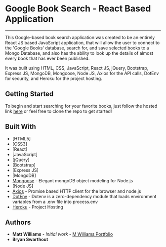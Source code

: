 # Google Book Search - React Based Application
___

This Google-based book search application was created to be an entirely React JS based JavaScript application, that will allow the user to connect to the 'Google Books' database, search for, and save selected books to a Mongo Database, and also has the ability to look up the details of almost every book that has ever been published.

It was built using HTML, CSS, JavaScript, React JS, jQuery, Bootstrap, Express JS, MongoDB, Mongoose, Node JS, Axios for the API calls, DotEnv for security, and Heroku for the project hosting.

## Getting Started

To begin and start searching for your favorite books, just follow the hosted link [here](https://glacial-harbor-84122.herokuapp.com/) or feel free to clone the repo to get started!

## Built With

* [HTML5]
* [CSS3]
* [React]
* [JavaScript]
* [jQuery]
* [Bootstrap]
* [Express JS]
* [MongoDB]
* [Mongoose](https://mongoosejs.com/) - Elegant mongoDB object modeling for Node.js
* [Node JS]
* [Axios](https://www.npmjs.com/package/axios) - Promise based HTTP client for the browser and node.js
* [DotEnv](https://www.npmjs.com/package/dotenv) - Dotenv is a zero-dependency module that loads environment variables from a .env file into process.env
* [Heroku](https://glacial-harbor-84122.herokuapp.com/) - Project Hosting

## Authors

* **Matt Williams** - *Initial work* - [M Williams Portfolio](https://mattwills09.github.io/portfolio.html)
* **Bryan Swarthout**

